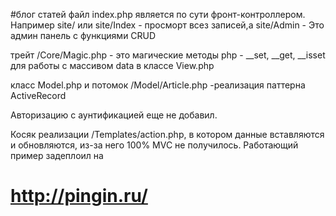 #блог статей
файл index.php является по сути фронт-контроллером.
Например site/ или site/Index - просморт всез записей,а 
site/Admin - Это админ панель с функциями CRUD

трейт /Core/Magic.php - это магические методы php - __set, __get,
__isset для работы с массивом data в классе View.php

класс Model.php и потомок /Model/Article.php -реализация паттерна ActiveRecord

Авторизацию с аунтификацией еще не добавил.

Косяк реализации  /Templates/action.php, в котором данные вставляются и обновляются,
из-за него 100% MVC не получилось. 
Работающий пример задеплоил на 
# http://pingin.ru/

